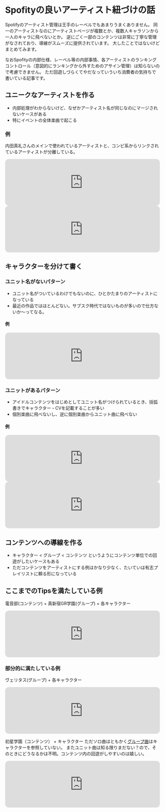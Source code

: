 # Spofityの良いアーティスト紐づけの話

Spotifyのアーティスト管理は王手のレーベルでもあまりうまくありません。
同一のアーティストなのにアーティストページが複数とか、複数人キャラソンから一人のキャラに飛べないとか。
逆にごく一部のコンテンツは非常に丁寧な管理がなされており、導線がスムーズに提供されています。
大したことではないけどまとめてみます。

なおSpofityの内部仕様、レーベル等の内部事情、各アーティストのランキングコントロール（意図的にランキングから外すためのアサイン管理）は知らないので考慮できません。
ただ回遊しづらくてやだなっていういち消費者の気持ちで書いている記事です。

## ユニークなアーティストを作る
- 内部処理がわからないけど、なぜかアーティスト名が同じなのにマージされないケースがある
- 特にイベントの全体楽曲で起こる

### 例

内田真礼さんのメインで使われているアーティストと、コンピ系からリンクされているアーティストが分離している。

<iframe style="border-radius:12px" src="https://open.spotify.com/embed/artist/4hJl41jTq14yNuc1f3bLe6?utm_source=generator" width="100%" height="152" frameBorder="0" allowfullscreen="" allow="autoplay; clipboard-write; encrypted-media; fullscreen; picture-in-picture" loading="lazy"></iframe>

<iframe style="border-radius:12px" src="https://open.spotify.com/embed/artist/0aGw90fHQYdtjbpbYB7o5t?utm_source=generator" width="100%" height="152" frameBorder="0" allowfullscreen="" allow="autoplay; clipboard-write; encrypted-media; fullscreen; picture-in-picture" loading="lazy"></iframe>

## キャラクターを分けて書く

### ユニット名がないパターン
- ユニット名がついているわけでもないのに、ひとかたまりのアーティストになっている
- 最近の作品ではほとんどない。サブスク時代ではないものが多いので仕方ないか〜ってなる。

#### 例

<iframe style="border-radius:12px" src="https://open.spotify.com/embed/track/32jmUPib1d2M5ctebwTrm1?utm_source=generator" width="100%" height="152" frameBorder="0" allowfullscreen="" allow="autoplay; clipboard-write; encrypted-media; fullscreen; picture-in-picture" loading="lazy"></iframe>

### ユニットがあるパターン
- アイドルコンテンツをはじめとしてユニット名がつけられているとき、括弧書きでキャラクター・CVを記載することが多い
- 個別楽曲に飛べないし、逆に個別楽曲からユニット曲に飛べない

#### 例
<iframe style="border-radius:12px" src="https://open.spotify.com/embed/album/7ooKPgqUtwO7sOvSuVcYGQ?utm_source=generator" width="100%" height="152" frameBorder="0" allowfullscreen="" allow="autoplay; clipboard-write; encrypted-media; fullscreen; picture-in-picture" loading="lazy"></iframe>

<iframe style="border-radius:12px" src="https://open.spotify.com/embed/track/7mY8ccVk7uZgIHmuFCWbw0?utm_source=generator" width="100%" height="152" frameBorder="0" allowfullscreen="" allow="autoplay; clipboard-write; encrypted-media; fullscreen; picture-in-picture" loading="lazy"></iframe>

## コンテンツへの導線を作る
- キャラクター < グループ < コンテンツ というようにコンテンツ単位での回遊がしたいケースもある
- ただコンテンツをアーティストにする例はかなり少なく、たいていは有志プレイリストに頼る形になっている

## ここまでのTipsを満たしている例

電音部(コンテンツ) + 真新宿GR学園(グループ) + 各キャラクター
<iframe style="border-radius:12px" src="https://open.spotify.com/embed/track/6RCkiaduqPEmXf2MA4bUP6?utm_source=generator" width="100%" height="152" frameBorder="0" allowfullscreen="" allow="autoplay; clipboard-write; encrypted-media; fullscreen; picture-in-picture" loading="lazy"></iframe>

### 部分的に満たしている例

ヴェリタス(グループ) + 各キャラクター
<iframe style="border-radius:12px" src="https://open.spotify.com/embed/album/4hVCukx30GD84bWgDVKTY7?utm_source=generator" width="100%" height="152" frameBorder="0" allowfullscreen="" allow="autoplay; clipboard-write; encrypted-media; fullscreen; picture-in-picture" loading="lazy"></iframe>

初星学園（コンテンツ） + キャラクター
ただソロ曲はともかく[グループ曲](https://open.spotify.com/intl-ja/track/5XsPjGw1ADBcVU0i7mwNb1?si=7b031de815db41d6)はキャラクターを参照していない。
またユニット曲は知る限りまだない？ので、そのときにどうなるかは不明。コンテンツ内の回遊がしやすいのは嬉しい。
<iframe style="border-radius:12px" src="https://open.spotify.com/embed/track/3LUeCKg1Z11Z5kYzM2LPdj?utm_source=generator" width="100%" height="152" frameBorder="0" allowfullscreen="" allow="autoplay; clipboard-write; encrypted-media; fullscreen; picture-in-picture" loading="lazy"></iframe>
